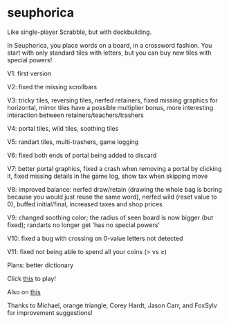 # seuphorica

Like single-player Scrabble, but with deckbuilding.

In Seuphorica, you place words on a board, in a crossword fashion. You start with only standard tiles with letters, but you can buy new tiles with special powers!

V1: first version

V2: fixed the missing scrollbars

V3: tricky tiles, reversing tiles, nerfed retainers, fixed missing graphics for horizontal, mirror tiles have a possible multiplier bonus, more interesting interaction between retainers/teachers/trashers

V4: portal tiles, wild tiles, soothing tiles

V5: randart tiles, multi-trashers, game logging

V6: fixed both ends of portal being added to discard

V7: better portal graphics, fixed a crash when removing a portal by clicking it, fixed missing details in the game log, show tax when skipping move

V8: improved balance: nerfed draw/retain (drawing the whole bag is boring because you would just reuse the same word), nerfed wild (reset value to 0), buffed initial/final, increased taxes and shop prices

V9: changed soothing color; the radius of seen board is now bigger (but fixed); randarts no longer get 'has no special powers'

V10: fixed a bug with crossing on 0-value letters not detected

V11: fixed not being able to spend all your coins (> vs ≥)

Plans: better dictionary

Click [this](https://zenorogue.github.io/seuphorica/) to play!

Also on [this](https://zenorogue.itch.io/seuphorica)

Thanks to Michael, orange triangle, Corey Hardt, Jason Carr, and FoxSylv for improvement suggestions!
